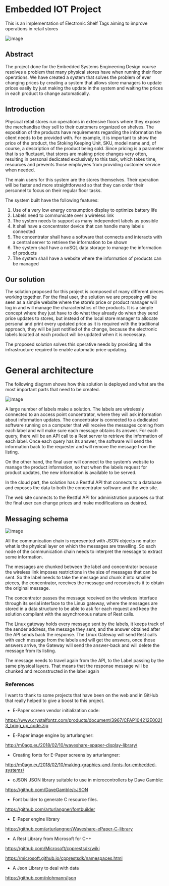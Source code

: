 # Embedded IOT Project
This is an implementation of Electronic Shelf Tags aiming to improve operations in retail stores


![image](https://user-images.githubusercontent.com/25968721/79048795-8fe77e00-7bed-11ea-9828-673706acc54b.png)



## Abstract
The project done for the Embedded Systems Engineering Design course resolves a problem that many physical stores have when running their floor operations. We have created a system that solves the problem of ever changing prices by creating a system that allows store managers to update prices easily by just making the update in the system and waiting the prices in each product to change automatically.


## Introduction
Physical retail stores run operations in extensive floors where they expose the merchandise they sell to their customers organized on shelves. The exposition of the products have requirements regarding the information the client needs to be provided with. For example, it is important to show the price of the product, the Stoking Keeping Unit, SKU, model name and, of course, a description of the product being sold. Since pricing is a parameter that is so fluctuant, that stores are making price changes very often, resulting in personal dedicated exclusively to this task, which takes time, resources and prevents those employees from providing customer service when needed. 

The main users for this system are the stores themselves. Their operation will be faster and more straightforward so that they can order their personnel to focus on their regular floor tasks.

The system built have the following features:
1. Use of a very low energy consumption display to optimize battery life
2. Labels need to communicate over a wireless link
3. The system needs to support as many independent labels as possible
4. It shall have a concentrator device that can handle many labels connected
5. The concentrator shall have a software that connects and interacts with a central server to retrieve the information to be shown
6. The system shall have a noSQL data storage to manage the information of products 
7. The system shall have a website where the information of products can be managed

## Our solution

The solution proposed for this project is composed of many different pieces working together.
For the final user, the solution we are proposing will be seen as a simple website where the store’s price or product manager will log in and will manage the characteristics of the products. It is a simple concept where they just have to do what they already do when they send price updates to stores, but instead of the local store manager to allocate personal and print every updated price as it is required with the traditional approach, they will be just notified of the change, because the electronic labels located at each product will be updated when it is necessary.

The proposed solution solves this operative needs by providing all the infrastructure required to enable automatic price updating.

# General architecture

The following diagram shows how this solution is deployed and what are the most important parts that need to be created.

![image](https://user-images.githubusercontent.com/25968721/80862404-d5262b00-8c42-11ea-83f0-0c2e9fc09b52.png)

A large number of labels make a solution. The labels are wirelessly connected to an access point concentrator, where they will ask information about information updates. The concentrator is connected to a dedicated software running on a computer that will receive the messages coming from each label and will make sure each message obtains its answer. For each query, there will be an API call to a Rest server to retrieve the information of each label. Once each query has its answer, the software will send the information back to the requester and will remove the message from the listing.

On the other hand, the final user will connect to the system’s website to manage the product information, so that when the labels request for product updates, the new information is available to be served.

In the cloud part, the solution has a Restful API that connects to a database and exposes the data to both the concentrator software and the web site.

The web site connects to the Restful API for administration purposes so that the final user can change prices and make modifications as desired.


## Messaging schema

![image](https://user-images.githubusercontent.com/25968721/80862420-f5ee8080-8c42-11ea-80e4-350dd00c70cf.png)

All the communication chain is represented with JSON objects no matter what is the physical layer on which the messages are travelling. So each node of the communication chain needs to interpret the message to extract some information.

The messages are chunked between the label and concentrator because the wireless link imposes restrictions in the size of messages that can be sent. So the label needs to take the message and chunk it into smaller pieces, the concentrator, receives the message and reconstructs it to obtain the original message.

The concentrator passes the message received on the wireless interface through its serial interface to the Linux gateway, where the messages are stored in a data structure to be able to ask for each request and keep the solution compliant with the asynchronous nature of Rest calls.

The Linux gateway holds every message sent by the labels, it keeps track of the sender address, the message they sent, and the answer obtained after the API sends back the response. The Linux Gateway will send Rest calls with each message from the labels and will get the answers, once those answers arrive, the Gateway will send the answer-back and will delete the message from its listing.

The message needs to travel again from the API, to the Label passing by the same physical layers.  That means that the response message will be chunked and reconstructed in the label again

### References

I want to thank to some projects that have been on the web and in GitHub that really helped to give a boost to this project.

* E-Paper screen vendor initialization code: 

https://www.crystalfontz.com/products/document/3967/CFAP104212E00213_bring_up_code.zip
* E-Paper image engine by arturlangner:


http://m0agx.eu/2018/02/10/waveshare-epaper-display-library/
* Creating fonts for E-Paper screens by arturlangner: 

http://m0agx.eu/2018/02/10/making-graphics-and-fonts-for-embedded-systems/
* cJSON JSON library suitable to use in microcontrollers by Dave Gamble: 

https://github.com/DaveGamble/cJSON
* Font builder to generate C resource files.


https://github.com/arturlangner/fontbuilder
* E-Paper engine library


https://github.com/arturlangner/Waveshare-ePaper-C-library
* A Rest Library from Microsoft for C++

https://github.com/Microsoft/cpprestsdk/wiki


https://microsoft.github.io/cpprestsdk/namespaces.html

* A Json Library to deal with data

https://github.com/nlohmann/json

